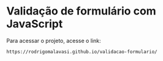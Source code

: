 # Validação de formulário com JavaScript

Para acessar o projeto, acesse o link: 

```
https://rodrigomalavasi.github.io/validacao-formulario/
```
